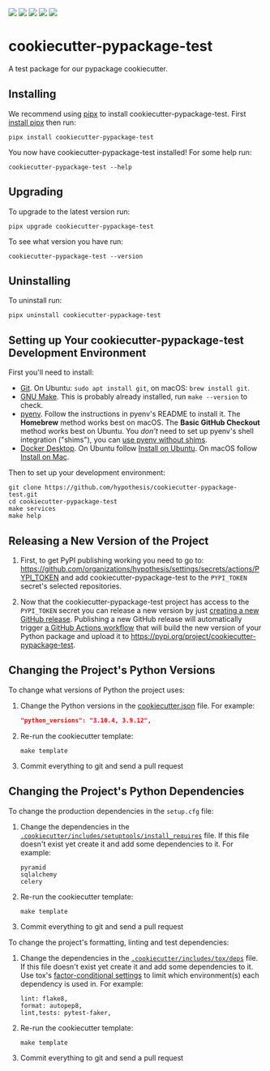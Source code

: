 <a href="https://pypi.org/project/cookiecutter-pypackage-test"><img src="https://img.shields.io/pypi/v/cookiecutter-pypackage-test"></a>
<a><img src="https://img.shields.io/badge/python-3.10 | 3.9 | 3.8 | 3.7-success"></a>
<a href="https://github.com/hypothesis/cookiecutter-pypackage-test/blob/main/LICENSE"><img src="https://img.shields.io/badge/license-BSD--2--Clause-success"></a>
<a href="https://github.com/hypothesis/cookiecutters/tree/main/pypackage"><img src="https://img.shields.io/badge/cookiecutter-pypackage-success"></a>
<a href="https://black.readthedocs.io/en/stable/"><img src="https://img.shields.io/badge/code%20style-black-000000"></a>

# cookiecutter-pypackage-test

A test package for our pypackage cookiecutter.

## Installing

We recommend using [pipx](https://pypa.github.io/pipx/) to install
cookiecutter-pypackage-test.
First [install pipx](https://pypa.github.io/pipx/#install-pipx) then run:

```terminal
pipx install cookiecutter-pypackage-test
```

You now have cookiecutter-pypackage-test installed! For some help run:

```
cookiecutter-pypackage-test --help
```

## Upgrading

To upgrade to the latest version run:

```terminal
pipx upgrade cookiecutter-pypackage-test
```

To see what version you have run:

```terminal
cookiecutter-pypackage-test --version
```

## Uninstalling

To uninstall run:

```
pipx uninstall cookiecutter-pypackage-test
```

## Setting up Your cookiecutter-pypackage-test Development Environment

First you'll need to install:

* [Git](https://git-scm.com/).
  On Ubuntu: `sudo apt install git`, on macOS: `brew install git`.
* [GNU Make](https://www.gnu.org/software/make/).
  This is probably already installed, run `make --version` to check.
* [pyenv](https://github.com/pyenv/pyenv).
  Follow the instructions in pyenv's README to install it.
  The **Homebrew** method works best on macOS.
  The **Basic GitHub Checkout** method works best on Ubuntu.
  You _don't_ need to set up pyenv's shell integration ("shims"), you can
  [use pyenv without shims](https://github.com/pyenv/pyenv#using-pyenv-without-shims).
* [Docker Desktop](https://www.docker.com/products/docker-desktop/).
  On Ubuntu follow [Install on Ubuntu](https://docs.docker.com/desktop/install/ubuntu/).
  On macOS follow [Install on Mac](https://docs.docker.com/desktop/install/mac-install/).

Then to set up your development environment:

```terminal
git clone https://github.com/hypothesis/cookiecutter-pypackage-test.git
cd cookiecutter-pypackage-test
make services
make help
```

## Releasing a New Version of the Project

1. First, to get PyPI publishing working you need to go to:
   <https://github.com/organizations/hypothesis/settings/secrets/actions/PYPI_TOKEN>
   and add cookiecutter-pypackage-test to the `PYPI_TOKEN` secret's selected
   repositories.

2. Now that the cookiecutter-pypackage-test project has access to the `PYPI_TOKEN` secret
   you can release a new version by just [creating a new GitHub release](https://docs.github.com/en/repositories/releasing-projects-on-github/managing-releases-in-a-repository).
   Publishing a new GitHub release will automatically trigger
   [a GitHub Actions workflow](.github/workflows/pypi.yml)
   that will build the new version of your Python package and upload it to
   <https://pypi.org/project/cookiecutter-pypackage-test>.

## Changing the Project's Python Versions

To change what versions of Python the project uses:

1. Change the Python versions in the
   [cookiecutter.json](.cookiecutter/cookiecutter.json) file. For example:

   ```json
   "python_versions": "3.10.4, 3.9.12",
   ```

2. Re-run the cookiecutter template:

   ```terminal
   make template
   ```

3. Commit everything to git and send a pull request

## Changing the Project's Python Dependencies

To change the production dependencies in the `setup.cfg` file:

1. Change the dependencies in the [`.cookiecutter/includes/setuptools/install_requires`](.cookiecutter/includes/setuptools/install_requires) file.
   If this file doesn't exist yet create it and add some dependencies to it.
   For example:

   ```
   pyramid
   sqlalchemy
   celery
   ```

2. Re-run the cookiecutter template:

   ```terminal
   make template
   ```

3. Commit everything to git and send a pull request

To change the project's formatting, linting and test dependencies:

1. Change the dependencies in the [`.cookiecutter/includes/tox/deps`](.cookiecutter/includes/tox/deps) file.
   If this file doesn't exist yet create it and add some dependencies to it.
   Use tox's [factor-conditional settings](https://tox.wiki/en/latest/config.html#factors-and-factor-conditional-settings)
   to limit which environment(s) each dependency is used in.
   For example:

   ```
   lint: flake8,
   format: autopep8,
   lint,tests: pytest-faker,
   ```

2. Re-run the cookiecutter template:

   ```terminal
   make template
   ```

3. Commit everything to git and send a pull request
